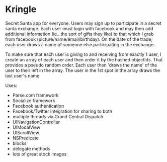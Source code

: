 Kringle
=======

Secret Santa app for everyone.  Users may sign up to participate in a secret santa exchange.  Each user must login with facebook and may then add additional information (ie.. the sort of gifts they like) to that which I grab from facebook (picture/name/email/birthday).  On the date of the trade, each user draws a name of someone else participating in the exchange.  

To make sure that each user is giving to and receiving from exactly 1 user, I create an array of each user and then order it by the hashed objectIds.  That provides a pseudo random order.  Each user then 'draws the name' of the user to their left in the array.  The user in the 1st spot in the array draws the last user's name.

Uses:

* Parse.com framework
* Socialize framework
* Facebook authentication
* Facebook/Twitter integration for sharing to both
* multiple threads via Grand Central Dispatch
* UINavigationController
* UIModalView
* UIScrollView
* NSPredicate
* blocks
* delegate methods
* lots of great stock images

